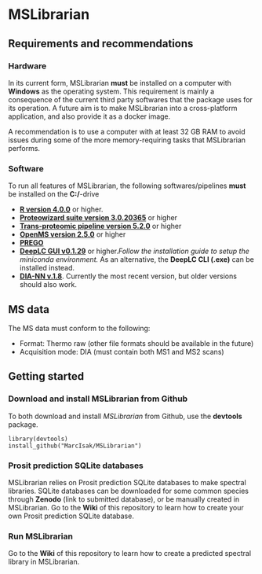 # MSLibrarian

## Requirements and recommendations

### Hardware 

In its current form, MSLibrarian **must** be installed on a computer with **Windows** as the operating system. This requirement is mainly a consequence of the current third party softwares that the package uses for its operation. A future aim is to make MSLibrarian into a cross-platform application, and also provide it as a docker image. 

A recommendation is to use a computer with at least 32 GB RAM to avoid issues during some of the more memory-requiring tasks that MSLibrarian performs. 

### Software 

To run all features of MSLibrarian, the following softwares/pipelines **must** be installed on the **C:/**-drive

 * [**R version 4.0.0**](https://cran.r-project.org/) or higher. 
 * [**Proteowizard suite version 3.0.20365**](http://proteowizard.sourceforge.net/download.html) or higher 
 * [**Trans-proteomic pipeline version 5.2.0**](https://sourceforge.net/projects/sashimi/files/Trans-Proteomic%20Pipeline%20%28TPP%29/) or higher
 * [**OpenMS version 2.5.0**](https://github.com/OpenMS/OpenMS/releases/tag/Release2.6.0) or higher
 * [**PREGO**](https://bitbucket.org/searleb/prego-srm-response-predictor/downloads/) 
 * [**DeepLC GUI v0.1.29**](https://github.com/compomics/DeepLC/releases) or higher._Follow the installation guide to setup the miniconda environment._ 
  As an alternative, the **DeepLC CLI (.exe)** can be installed instead. 
 * [**DIA-NN v.1.8**](https://github.com/vdemichev/DiaNN/releases/tag/1.7.12). Currently the most recent version, but older versions should also work. 

## MS data 

The MS data must conform to the following: 

* Format: Thermo raw (other file formats should be available in the future) 
* Acquisition mode: DIA (must contain both MS1 and MS2 scans)
 

## Getting started 

### Download and install MSLibrarian from Github

To both download and install _MSLibrarian_ from Github, use the **devtools** package. 

```
library(devtools)
install_github("MarcIsak/MSLibrarian")

```
### Prosit prediction SQLite databases

MSLibrarian relies on Prosit prediction SQLite databases to make spectral libraries. SQLite databases can be downloaded for some 
common species through **Zenodo** (link to submitted database), or be manually created in MSLibrarian. Go to the **Wiki** of this repository to learn how 
to create your own Prosit prediction SQLite database. 



### Run MSLibrarian 

Go to the **Wiki** of this repository to learn how to create a predicted spectral library in MSLibrarian. 


